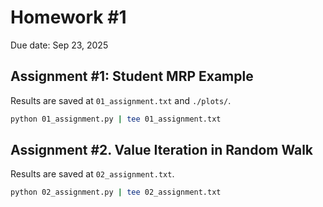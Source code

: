 # Homework #1

Due date: Sep 23, 2025

## Assignment #1: Student MRP Example
Results are saved at `01_assignment.txt` and `./plots/`.
```bash
python 01_assignment.py | tee 01_assignment.txt
```

## Assignment #2. Value Iteration in Random Walk
Results are saved at `02_assignment.txt`.
```bash
python 02_assignment.py | tee 02_assignment.txt
```
